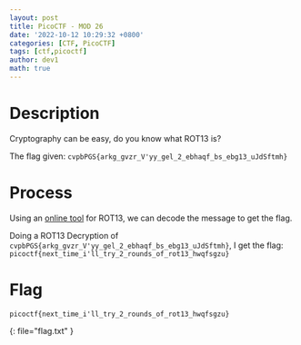 ```yaml
---
layout: post
title: PicoCTF - MOD 26
date: '2022-10-12 10:29:32 +0800'
categories: [CTF, PicoCTF]
tags: [ctf,picoctf]     
author: dev1
math: true
---
```

# Description
Cryptography can be easy, do you know what ROT13 is?

The flag given: `cvpbPGS{arkg_gvzr_V'yy_gel_2_ebhaqf_bs_ebg13_uJdSftmh}`

# Process
Using an [online tool](http://practicalcryptography.com/ciphers/rot13-cipher/) for ROT13, we can decode the message to get the flag.

Doing a ROT13 Decryption of `cvpbPGS{arkg_gvzr_V'yy_gel_2_ebhaqf_bs_ebg13_uJdSftmh}`, I get the flag: `picoctf{next_time_i'll_try_2_rounds_of_rot13_hwqfsgzu}`

# Flag
```
picoctf{next_time_i'll_try_2_rounds_of_rot13_hwqfsgzu}
```
{: file="flag.txt" }